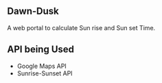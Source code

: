 ## Dawn-Dusk
A web portal to calculate Sun rise and Sun set Time.

## API being Used
* Google Maps API
* Sunrise-Sunset API
